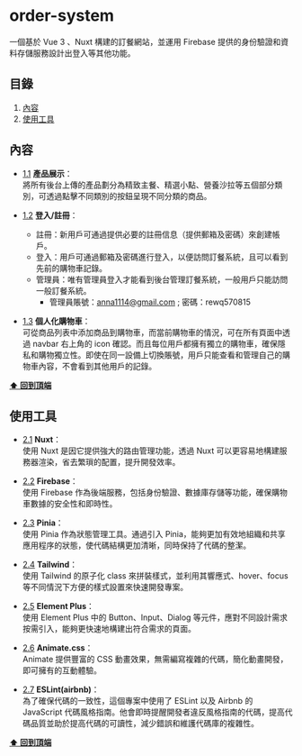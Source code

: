 # order-system

一個基於 Vue 3 、Nuxt 構建的訂餐網站，並運用 Firebase 提供的身份驗證和資料存儲服務設計出登入等其他功能。

<a name="table-of-contents"></a>

## 目錄

1. [內容](#content)
1. [使用工具](#resources)

<a name="content"></a>

## 內容

-   [1.1](#1.1) <a name='1.1'></a> **產品展示**：<br>
    將所有後台上傳的產品劃分為精致主餐、精選小點、營養沙拉等五個部分類別，可透過點擊不同類別的按鈕呈現不同分類的商品。

-   [1.2](#1.2) <a name='1.2'></a> **登入/註冊**：<br>

    -   註冊：新用戶可通過提供必要的註冊信息（提供郵箱及密碼）來創建帳戶。
    -   登入：用戶可通過郵箱及密碼進行登入，以便訪問訂餐系統，且可以看到先前的購物車記錄。
    -   管理員：唯有管理員登入才能看到後台管理訂餐系統，一般用戶只能訪問一般訂餐系統。
        -   管理員賬號：<anna1114@gmail.com> ; 密碼：rewq570815

-   [1.3](#1.3) <a name='1.3'></a> **個人化購物車**：<br>
    可從商品列表中添加商品到購物車，而當前購物車的情況，可在所有頁面中透過 navbar 右上角的 icon 確認。而且每位用戶都擁有獨立的購物車，確保隱私和購物獨立性。即使在同一設備上切換賬號，用戶只能查看和管理自己的購物車內容，不會看到其他用戶的記錄。

**[⬆ 回到頂端](#table-of-contents)**

<a name="resources"></a>

## 使用工具

-   [2.1](#2.1) <a name='2.1'></a> **Nuxt**：<br>
    使用 Nuxt 是因它提供強大的路由管理功能，透過 Nuxt 可以更容易地構建服務器渲染，省去繁瑣的配置，提升開發效率。
-   [2.2](#2.2) <a name='2.2'></a> **Firebase**：<br>
    使用 Firebase 作為後端服務，包括身份驗證、數據庫存儲等功能，確保購物車數據的安全性和即時性。

-   [2.3](#2.3) <a name='2.3'></a> **Pinia**：<br>
    使用 Pinia 作為狀態管理工具。通過引入 Pinia，能夠更加有效地組織和共享應用程序的狀態，使代碼結構更加清晰，同時保持了代碼的整潔。

-   [2.4](#2.4) <a name='2.4'></a> **Tailwind**：<br>
    使用 Tailwind 的原子化 class 來拼裝樣式，並利用其響應式、hover、focus 等不同情況下方便的樣式設置來快速開發專案。

-   [2.5](#2.5) <a name='2.5'></a> **Element Plus**：<br>
    使用 Element Plus 中的 Button、Input、Dialog 等元件，應對不同設計需求按需引入，能夠更快速地構建出符合需求的頁面。

-   [2.6](#2.6) <a name='2.6'></a> **Animate.css**：<br>
    Animate 提供豐富的 CSS 動畫效果，無需編寫複雜的代碼，簡化動畫開發，即可擁有的互動體驗。

-   [2.7](#2.7) <a name='2.7'></a> **ESLint(airbnb)**：<br>
    為了確保代碼的一致性，這個專案中使用了 ESLint 以及 Airbnb 的 JavaScript 代碼風格指南。他會即時提醒開發者違反風格指南的代碼，提高代碼品質並助於提高代碼的可讀性，減少錯誤和維護代碼庫的複雜性。

**[⬆ 回到頂端](#table-of-contents)**
